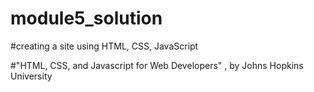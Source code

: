 # module5_solution

#creating a site using HTML, CSS, JavaScript

#"HTML, CSS, and Javascript for Web Developers" , by Johns Hopkins University

